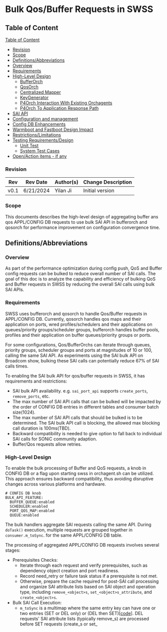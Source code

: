 # Bulk Qos/Buffer Requests in SWSS #

## Table of Content 

[Table of Content](#table-of-content)
* [Revision](#revision)
* [Scope](#scope)
* [Definitions/Abbreviations](#definitions-abbreviations)
* [Overview](#overview)
* [Requirements](#requirements)
* [High-Level Design](#high-level-design)
  + [BufferOrch](#BufferOrch)
  + [QosOrch](#QosOrch)
  + [Centralized Mapper](#centralized-mapper)
  + [KeyGenerator](#keygenerator)
  + [P4Orch Interaction With Existing Orchagents](#p4orch-interaction-with-existing-orchagents)
  + [P4Orch To Application Response Path](#p4orch-to-application-response-path)
* [SAI API](#sai-api)
* [Configuration and management](#configuration-and-management)
* [Config DB Enhancements](#config-db-enhancements)
* [Warmboot and Fastboot Design Impact](#warmboot-and-fastboot-design-impact)
* [Restrictions/Limitations](#restrictions-limitations)
* [Testing Requirements/Design](#testing-requirements-design)
  + [Unit Test](#unit-test)
  + [System Test Cases](#system-test-cases)
* [Open/Action items - if any](#open-action-items---if-any)

### Revision  
Rev  | Rev Date  | Author(s)                | Change Description
---- | --------- | ------------------------ | ------------------
v0.1 | 6/21/2024 | Yilan Ji | Initial version

### Scope  

This documents describes the high-level design of aggregating buffer ans qos APPL/CONFIG DB requests to use bulk SAI API in bufferorch and qosorch for performance improvement on configuration convergence time. 

## Definitions/Abbreviations

### Overview 

As part of the performance optimization during config push, QoS and Buffer config requests can be bulked to reduce overall number of SAI calls. The goal of this doc is to analyze the capability and efficiency of bulking QoS and Buffer requests in SWSS by reducing the overall SAI calls using bulk SAI APIs. 

### Requirements

SWSS uses bufferorch and qosorch to handle Qos/Buffer requests in APPL/CONFIG DB. Currently, qosorch handles qos maps and their application on ports, wred profiles/schedulers and their applications on queues/priority groups/scheduler groups, bufferorch handles buffer pools, profiles and their application on buffer queues/priority groups or ports.  

For some configurations, Qos/BufferOrchs can iterate through queues, priority groups, scheduler groups and ports at magnitudes of 10 or 100, calling the same SAI API. As experiments using the SAI bulk API on Broadcom show, bulking these SAI calls can potentially reduce 67% of SAI calls times.

To enabling the SAI bulk API for qos/buffer requests in SWSS, it has requirements and restrictions:

* SAI bulk API availability. e.g.  `sai_port_api` supports `create_ports`, `remove_ports`, etc.
* The max number of SAI API calls that can be bulked will be impacted by the order of CONFIG DB entries in different tables and consumer batch size(1024). 
* The max number of SAI API calls that should be bulked is to be determined. The SAI bulk API call is blocking, the allowed max blocking call duration is 100ms(TBD).
* Backward compatibility is needed to give option to fall back to individual SAI calls for SONiC community adaption.
* Buffer/Qos requests allow retries.

### High-Level Design 

To enable the bulk processing of Buffer and QoS requests, a knob in CONFIG DB or a flag upon starting swss in orchagent.sh can be utilized. This approach ensures backward compatibility, thus avoiding disruptive changes across various platforms and hardware.

```
# CONFIG DB knob
BULK_API_FEATURE:
  BUFFER_QUEUE:enabled
  SCHEDULER:enabled
  PORT_QOS_MAP:enabled
  QUEUE:enabled
```

The bulk handlers aggregate SAI requests calling the same API. During `doTask()` execution, multiple requests are grouped together in `consumer.m_toSync`.  for the same APPL/CONFIG DB table.

The processing of aggregated APPL/CONFIG DB requests involves several stages:

* Prerequisites Checks:
    * Iterate through each request and verify prerequisites, such as dependency object creation and port readiness.
    * Record need_retry or failure task status if a prerequisite is not met.
    * Otherwise, prepare the cache required for post-SAI call processing and organize SAI attribute lists based on SAI object and operation type, including `remove_<object>s`, `set_<object>s_attribute`, and `create_<object>s`.
* Bulk SAI Call Execution:
    * `m_toSync` is a multimap where the same entry key can have one or two entries (SET or DEL only) or (DEL then SET)[[code](https://github.com/sonic-net/sonic-swss/blob/master/orchagent/orch.cpp#L63-L144)]. DEL requests' SAI attribute lists (typically remove_<object>s) are processed before SET requests (create_<object>s or set_<object>_attrs) to maintain logical order.
    * SAI bulk operations are processed in `SAI_BULK_OP_ERROR_MODE_IGNORE_ERROR` mode, as requests are orthogonal, and retries are permitted for Buffer/QoS requests.
    * SAI call statuses are mapped to task status lists. If an APPL/CONFIG DB request has multiple SAI call requests, the first failure task status is recorded to maintain consistency with non-bulking request handlers.
* Cache Management and Post SAI Call Process:
    * Update the software cache state based on bulk SAI calls responses.
    * Process other orchagent callback requests (e.g., Pfc watchdog state) and return a list of task statuses.
* Handle Task Statuses:
    * For requests requiring retries, queue them in a temporary `m_bulkRetryEntries`, clear `consumer.m_toSync`, and add the retry entries back to m_toSync.
    * Otherwise, write task status to APPL STATE DB and publish notifications.

#### BufferOrch

Add a knob in CONFIG DB or as argument when starting swss in orchagent.sh as the initial flag to enable bulk calls by default.

Considering the number of buffer pool and buffer profiles created is usually O(1). Bulk API usage rarely improves performance and may even introduce overheads. Therefore, we will enable bulk API support when setting buffer queues and priority groups to gain more performance optimization.

DB request example:
```
//swss.rec
BUFFER_QUEUE_TABLE:Ethernet1/21/1:0|SET|profile:staggered_8queue.default_egress.0.d1

//sairedis.rec
s|SAI_OBJECT_TYPE_QUEUE:oid:0x15000000000055|SAI_QUEUE_ATTR_BUFFER_PROFILE_ID=oid:0x1900000000089b
```

*Process Steps*
When bulk API is enabled, drain m_toSync requests for buffer queues using SAI bulk API:

* Prerequisite Checks:
    * Verify if ports are ready, unlocked, and buffer profiles exist.
    * Add task failure status to the statuses list if a retry is necessary or invalid arguments are given.
* SAI Call Analysis:
    * Determine if a SAI call is required. If yes, save the index of the APPL DB request in the m_toSync queue and push it to the sai_attrs list during preparation.
    * For DEL requests on the BUFFER_QUEUE table, set the `SAI_QUEUE_ATTR_BUFFER_PROFILE_ID` attribute to NULL oid.
    * Since the order of requests for the same table key is guaranteed in m_toSync, all buffer queue requests can be saved to a single SAI attribute list for the set_queue_attributes SAI call.
* SAI Call Invocation:
    * Trigger the `sai_queue_api->set_queues_attribute()` call in `SAI_BULK_OP_ERROR_MODE_IGNORE_ERROR` mode.
    * Add SAI statuses back to the task statuses list by APPL DB request indexes.
    * For APPL DB requests with multiple SAI calls, set the first error SAI status as the APPL DB request task status in the task statuses list.
* Cache Updates:
    * Update buffer queue to profile mapping and buffer profile object references in the cache m_buffer_type_maps.
    * Process buffer queue counters based on SAI statuses and request type (del or set).
* Cleanup:
    * Clear `m_toSync` requests for buffer queues.
    * Backfill `m_toSync` with `m_bulkRetryEntries`.

#### QosOrch

To enable bulk calls by default, add a knob in the CONFIG DB or as an argument when starting swss in orchagent.sh as the initial flag.
The total number of QoS maps and WRED objects created is usually O(1). Using bulk API rarely improves performance and may even worsen it due to overheads. Therefore, we will support bulk API only when the following CONFIG DB table requests are made:

- `SCHEDULER|<key>`
- `QUEUE|<queue>`
- `PORT_QOS_MAP|<port>`

During QosOrch initialization, initialize the CONFIG DB table name to the bulk requests handler.

```
void QosOrch::initBulkTableHandlers()
{
    SWSS_LOG_ENTER();
    m_qos_bulk_handler_map.insert(qos_bulk_handler_pair(CFG_SCHEDULER_TABLE_NAME, &QosOrch::handleSchedulers));
    m_qos_bulk_handler_map.insert(qos_bulk_handler_pair(CFG_QUEUE_TABLE_NAME, &QosOrch::handleQueues));
    m_qos_bulk_handler_map.insert(qos_bulk_handler_pair(CFG_PORT_QOS_MAP_TABLE_NAME, &QosOrch::handlePortQosMaps));
}
```

When the bulk knob is enabled, drain m_toSync requests for the specified tables. Pass a list of requests for the same table with similar operations to the bulk request handler. Based on the task status list returned by the bulk request handler, manage the status for each type:

- For need_retry status, maintain a m_bulkRetryEntries queue to add back to consumer.m_toSync after the bulk process.
- For other statuses, record the status in the APPL STATE DB and publish a notification.


##### Scheduler Bulk Request Handler

DB request examples:
```
// swss.rec
SCHEDULER|cpu_scheduler1|SET|cbs:0|cir:0|id:CPU_QUEUE_1|input-type:QUEUE|meter_type:packets|pbs:4|pir:120|queue:CPU_QUEUE_1|type:STRICT

// sairedis.rec
c|SAI_OBJECT_TYPE_SCHEDULER:oid:0x1600000000091a|SAI_SCHEDULER_ATTR_METER_TYPE=SAI_METER_TYPE_PACKETS|SAI_SCHEDULER_ATTR_SCHEDULING_TYPE=SAI_SCHEDULING_TYPE_STRICT|SAI_SCHEDULER_ATTR_MIN_BANDWIDTH_RATE=0|SAI_SCHEDULER_ATTR_MAX_BANDWIDTH_RATE=120|SAI_SCHEDULER_ATTR_MIN_BANDWIDTH_BURST_RATE=0|SAI_SCHEDULER_ATTR_MAX_BANDWIDTH_BURST_RATE=4|SAI_SCHEDULER_ATTR_LABEL=1712253732226525
```
`SCHEDULER` table operations allow creation, modification, and deletion of scheduler objects. When sending multiple requests, it's important to indicate whether SET requests are for creating or updating.
As detailed in the High-Level Design session, step 2 specifies that DEL requests should be handled before SET requests. For SET requests, create and set SAI bulk calls can be made in any order. This is because the SET request will be merged into a single SET operation in consumer.m_toSync when creating or updating the same table entry. Therefore, the processing order of SET requests in the queue is not crucial.

*Process Steps*
- Check if prerequisites are met or not. If not add retry or failure status in task statuses list, otherwise prepare SAI attributes lists.
- Check the type of SAI call: create scheduler objects, set scheduler attributes or remove scheduler objects. Group the SAI calls by type and save the index of entry and push it to the sai_attrs list per type during preparation.
- Trigger `sai_scheduler_api->set_schedulers_attribute()` OR  `sai_scheduler_api->create_schedulers()`  OR  `sai_scheduler_api->remove_schedulers()` call by type in `SAI_BULK_OP_ERROR_MODE_IGNORE_ERROR mode`, save SAI status list by type.
- Map sai statuses back to task statuses list by CONFIG DB request  indexes.
- If SAI call succeeds, process scheduler labels based on sai statuses for create and remove requests, update scheduler name to oid mapping in cache `m_qos_maps`.

##### Port QoS Map Bulk Request Handler

DB request examples:
```
// swss.rec
PORT_QOS_MAP|Ethernet1|SET|dscp_to_tc_map:dscp_classifier_1|tc_to_uc_mc_queue_map:tc_to_uc_mc_queue_map_1

// sairedis.rec
s|SAI_OBJECT_TYPE_PORT:oid:0x1000000000053|SAI_PORT_ATTR_QOS_DSCP_TO_TC_MAP=oid:0x14000000000918
s|SAI_OBJECT_TYPE_PORT:oid:0x1000000000053|SAI_PORT_ATTR_QOS_TC_TO_QUEUE_MAP=oid:0x14000000000973
```

*Process Steps*
- Check if prerequisites are met or not. If not add retry or failure status in task statuses list, otherwise prepare SAI attributes lists.
- DEL request on `PORT_QOS_MAP` table is to set a list of SAI_PORT attributes in `qos_to_attr_map` to NULL oid. And the order of request for the same table key is guaranteed in m_toSync, all port qos map requests can be saved to the single SAI attribute list for `set_ports_attributes` SAI call. Extra information for SET or DEL requests are saved to be processed after SAI bulk call.
- Trigger `sai_port_api->set_ports_attribute()` in `SAI_BULK_OP_ERROR_MODE_IGNORE_ERROR` mode, save SAI status list. Map sai statuses back to task statuses list by CONFIG DB request  indexes.
- Update port to qos map mapping in cache m_qos_maps based on sai statuses and request type(del or set). Update port pfc watchdog status.



##### Queue Bulk Request Handler

DB request examples:
```
// Front panel ports in swss.rec
QUEUE|Ethernet1|7|SET|scheduler:scheduler_1|wred_profile:wred_profile_1

// sairedis.rec
// Get the number of scheduler_group for the port
g|SAI_OBJECT_TYPE_PORT:oid:0x1000000000002|SAI_PORT_ATTR_QOS_NUMBER_OF_SCHEDULER_GROUPS=254962432
G|SAI_STATUS_SUCCESS|SAI_PORT_ATTR_QOS_NUMBER_OF_SCHEDULER_GROUPS=13

// Get the parent scheduler group oid for the port given previous queries number.
g|SAI_OBJECT_TYPE_PORT:oid:0x1000000000002|SAI_PORT_ATTR_QOS_SCHEDULER_GROUP_LIST=13:oid:0x0,oid:0x0,oid:0x0,oid:0x0,oid:0x0,oid:0x0,oid:0x0,oid:0x0,oid:0x0,oid:0x0,oid:0x0,oid:0x0,oid:0x0
G|SAI_STATUS_SUCCESS|SAI_PORT_ATTR_QOS_SCHEDULER_GROUP_LIST=13:oid:0x17000000000090,...

// Get the scheduler group child count given previous queried parent scheduler group oid.
g|SAI_OBJECT_TYPE_SCHEDULER_GROUP:oid:0x17000000000090|SAI_SCHEDULER_GROUP_ATTR_CHILD_COUNT=13
G|SAI_STATUS_SUCCESS|SAI_SCHEDULER_GROUP_ATTR_CHILD_COUNT=12

// Get the scheduler group child oids given previous queried child group count. 
g|SAI_OBJECT_TYPE_SCHEDULER_GROUP:oid:0x17000000000090|SAI_SCHEDULER_GROUP_ATTR_CHILD_LIST=12:oid:0x0,oid:0x0,oid:0x0,oid:0x0,oid:0x0,oid:0x0,oid:0x0,oid:0x0,oid:0x0,oid:0x0,oid:0x0,oid:0x0
G|SAI_STATUS_SUCCESS|SAI_SCHEDULER_GROUP_ATTR_CHILD_LIST=12:oid:0x170000000000e3,...

// Get the queue id by previous queried scheduler group oids and requested queue index. g|SAI_OBJECT_TYPE_SCHEDULER_GROUP:oid:0x170000000000e3|SAI_SCHEDULER_GROUP_ATTR_CHILD_COUNT=12
G|SAI_STATUS_SUCCESS|SAI_SCHEDULER_GROUP_ATTR_CHILD_COUNT=1
g|SAI_OBJECT_TYPE_SCHEDULER_GROUP:oid:0x170000000000e3|SAI_SCHEDULER_GROUP_ATTR_CHILD_LIST=1:oid:0x0
G|SAI_STATUS_SUCCESS|SAI_SCHEDULER_GROUP_ATTR_CHILD_LIST=1:oid:0x150000000000db

// Apply scheduler to the scheduler group oid and apply wred profile to queue oid. 
s|SAI_OBJECT_TYPE_SCHEDULER_GROUP:oid:0x170000000000e3|SAI_SCHEDULER_GROUP_ATTR_SCHEDULER_PROFILE_ID=oid:0x16000000000962
s|SAI_OBJECT_TYPE_QUEUE:oid:0x150000000000db|SAI_QUEUE_ATTR_WRED_PROFILE_ID=oid:0x13000000000974
```

QUEUE table contains scheduler and wred profile configuration for scheduler groups on ports. 
When applying config to scheduler groups, the scheduler group oids need to be queried by steps:
- Query total number of scheduler groups per port.
- Query parent scheduler group oid given total number.
- Query total number of child scheduler groups given parent group oid.
- Query child scheduler group oids given total number.
- Query total number of  queues given child group oid.
- Query queue oids given total number.
- Apply scheduler profile to scheduler group oid given child group oid and queue index in CONFIG DB request.
- Apply wred profile to queue oid.

The above SAI calls have dependencies, thus the bulk SAI calls need to be done by steps as well. The scheduler group oids are saved to cache m_scheduler_group_port_info after query. Currently QosOrch only query and cache scheduler group info when scheduler group configuration request comes in CONFIG DB.

*Process Steps*
- Check if prerequisites are met or not: ports readiness and are unlocked, wred profiles and schedulers creation. If not add retry or failure status in task statuses list, otherwise prepare SAI attributes lists.
- DEL request on `QUEUE` table is to set a list of SAI_SCHEDULER_GROUP/SAI_QUEUE attributes to NULL oid. Thus the requests can be queued together for bulk SAI calls. For scheduler group knob type, bulk SAI calls to query port attributes and scheduler groups in order and save the scheduler groups per group in cache. Then trigger `sai_scheduler_group_api->set_scheduler_groups_attribute()` and  `sai_queue_api->set_queues_attribute()` in `SAI_BULK_OP_ERROR_MODE_IGNORE_ERROR` mode, save SAI status list per type.
- Add sai statuses back to task statuses list by need sai call entry indexes.
- Update queue to scheduler/wred profile mapping in cache `m_qos_maps` for create and remove requests.

### SAI API 

```
sai_queue_api->set_queues_attribute() 
sai_scheduler_group_api->set_scheduler_groups_attribute()
sai_scheduler_group_api->get_scheduler_groups_attribute() 
sai_scheduler_api->create_schedulers()
sai_port_api->set_ports_attribute()
sai_port_api->get_ports_attribute()
sai_scheduler_api->set_schedulers_attribute() 
sai_scheduler_api->create_schedulers()
sai_scheduler_api->remove_schedulers()
```

### Configuration and management 

N/A

### Config DB Enhancements  

A knob will be added in CONFIG DB to enable bulk requests feature by DB table.

```
# CONFIG DB knob
BULK_API_FEATURE:
  BUFFER_QUEUE:enabled
  SCHEDULER:enabled
  PORT_QOS_MAP:enabled
  QUEUE:enabled
```

### Warmboot and Fastboot Design Impact

N/A

### Restrictions/Limitations

The support is restricted by SAI bulk API support and vender implementation.

### Testing Requirements/Design  

TBA

#### Unit Test cases  

TBA

#### System Test cases

TBA

### Open/Action items - if any 

TBA